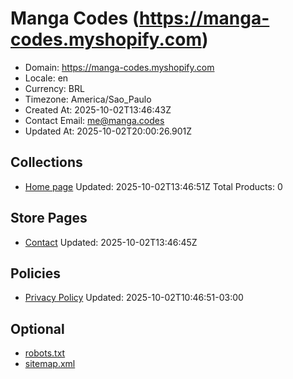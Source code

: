 # Manga Codes (https://manga-codes.myshopify.com)

- Domain: https://manga-codes.myshopify.com
- Locale: en
- Currency: BRL
- Timezone: America/Sao_Paulo
- Created At: 2025-10-02T13:46:43Z
- Contact Email: me@manga.codes
- Updated At: 2025-10-02T20:00:26.901Z

## Collections

- [Home page](https://manga-codes.myshopify.com/collections/frontpage)
  Updated: 2025-10-02T13:46:51Z
  Total Products: 0

## Store Pages

- [Contact](https://manga-codes.myshopify.com/pages/contact)
  Updated: 2025-10-02T13:46:45Z

## Policies

- [Privacy Policy](https://manga-codes.myshopify.com/policies/privacy-policy)
  Updated: 2025-10-02T10:46:51-03:00

## Optional

- [robots.txt](https://manga-codes.myshopify.com/robots.txt)
- [sitemap.xml](https://manga-codes.myshopify.com/sitemap.xml)
